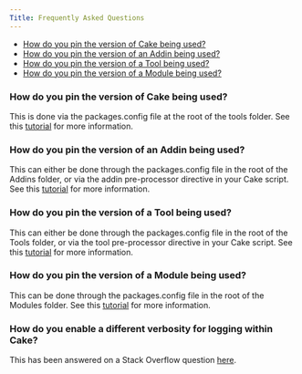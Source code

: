 ```yaml
---
Title: Frequently Asked Questions
---
```


[//]: # (TOC Begin)
* [How do you pin the version of Cake being used?](#how-do-you-pin-the-version-of-cake-being-used?)
* [How do you pin the version of an Addin being used?](#how-do-you-pin-the-version-of-an-addin-being-used?)
* [How do you pin the version of a Tool being used?](#how-do-you-pin-the-version-of-a-tool-being-used?)
* [How do you pin the version of a Module being used?](#how-do-you-pin-the-version-of-a-module-being-used?)

[//]: # (TOC End)


### How do you pin the version of Cake being used?

This is done via the packages.config file at the root of the tools folder.  See this [tutorial](https://cakebuild.net/docs/tutorials/pinning-cake-version) for more information.

### How do you pin the version of an Addin being used?

This can either be done through the packages.config file in the root of the Addins folder, or via the addin pre-processor directive in your Cake script.  See this [tutorial](https://cakebuild.net/docs/tutorials/pinning-cake-version) for more information.

### How do you pin the version of a Tool being used?

This can either be done through the packages.config file in the root of the Tools folder, or via the tool pre-processor directive in your Cake script.  See this [tutorial](https://cakebuild.net/docs/tutorials/pinning-cake-version) for more information.

### How do you pin the version of a Module being used?

This can be done through the packages.config file in the root of the Modules folder.  See this [tutorial](https://cakebuild.net/docs/tutorials/pinning-cake-version) for more information.

### How do you enable a different verbosity for logging within Cake?

This has been answered on a Stack Overflow question [here](https://stackoverflow.com/questions/386586600).